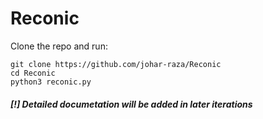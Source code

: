 # Reconic

Clone the repo and run:
```
git clone https://github.com/johar-raza/Reconic
cd Reconic
python3 reconic.py
```

##### [!] Detailed documetation will be added in later iterations 
